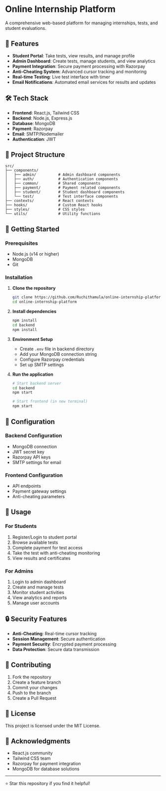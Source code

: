 # Online Internship Platform

A comprehensive web-based platform for managing internships, tests, and student evaluations.

## 🚀 Features

- **Student Portal**: Take tests, view results, and manage profile
- **Admin Dashboard**: Create tests, manage students, and view analytics
- **Payment Integration**: Secure payment processing with Razorpay
- **Anti-Cheating System**: Advanced cursor tracking and monitoring
- **Real-time Testing**: Live test interface with timer
- **Email Notifications**: Automated email services for results and updates

## 🛠️ Tech Stack

- **Frontend**: React.js, Tailwind CSS
- **Backend**: Node.js, Express.js
- **Database**: MongoDB
- **Payment**: Razorpay
- **Email**: SMTP/Nodemailer
- **Authentication**: JWT

## 📁 Project Structure

```
src/
├── components/
│   ├── admin/          # Admin dashboard components
│   ├── auth/           # Authentication components
│   ├── common/         # Shared components
│   ├── payment/        # Payment related components
│   ├── student/        # Student dashboard components
│   └── test/           # Test interface components
├── contexts/           # React contexts
├── hooks/              # Custom React hooks
├── styles/             # CSS styles
└── utils/              # Utility functions
```

## 🚀 Getting Started

### Prerequisites
- Node.js (v14 or higher)
- MongoDB
- Git

### Installation

1. **Clone the repository**
   ```bash
   git clone https://github.com/Ruchithamula/online-internship-platform.git
   cd online-internship-platform
   ```

2. **Install dependencies**
   ```bash
   npm install
   cd backend
   npm install
   ```

3. **Environment Setup**
   - Create `.env` file in backend directory
   - Add your MongoDB connection string
   - Configure Razorpay credentials
   - Set up SMTP settings

4. **Run the application**
   ```bash
   # Start backend server
   cd backend
   npm start
   
   # Start frontend (in new terminal)
   npm start
   ```

## 🔧 Configuration

### Backend Configuration
- MongoDB connection
- JWT secret key
- Razorpay API keys
- SMTP settings for email

### Frontend Configuration
- API endpoints
- Payment gateway settings
- Anti-cheating parameters

## 📱 Usage

### For Students
1. Register/Login to student portal
2. Browse available tests
3. Complete payment for test access
4. Take the test with anti-cheating monitoring
5. View results and certificates

### For Admins
1. Login to admin dashboard
2. Create and manage tests
3. Monitor student activities
4. View analytics and reports
5. Manage user accounts

## 🔒 Security Features

- **Anti-Cheating**: Real-time cursor tracking
- **Session Management**: Secure authentication
- **Payment Security**: Encrypted payment processing
- **Data Protection**: Secure data transmission

## 🤝 Contributing

1. Fork the repository
2. Create a feature branch
3. Commit your changes
4. Push to the branch
5. Create a Pull Request

## 📄 License

This project is licensed under the MIT License.



## 🙏 Acknowledgments

- React.js community
- Tailwind CSS team
- Razorpay for payment integration
- MongoDB for database solutions

---

⭐ Star this repository if you find it helpful! 
